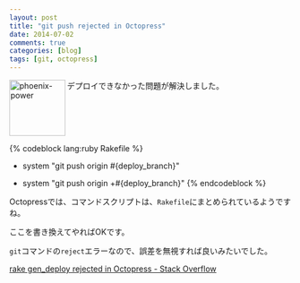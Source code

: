 ```yaml
---
layout: post
title: "git push rejected in Octopress"
date: 2014-07-02
comments: true
categories: [blog]
tags: [git, octopress]
---
```


<img src="{{ root_url }}/images/more.png" alt="phoenix-power" align="left" width="100" height="100">デプロイできなかった問題が解決しました。<!--more--><br clear="all">


{% codeblock lang:ruby Rakefile %}
- system "git push origin #{deploy_branch}"

+ system "git push origin +#{deploy_branch}"
{% endcodeblock %}

Octopressでは、コマンドスクリプトは、`Rakefile`にまとめられているようですね。

ここを書き換えてやればOKです。

`git`コマンドの`reject`エラーなので、誤差を無視すれば良いみたいでした。

<a href="http://stackoverflow.com/questions/17609453/rake-gen-deploy-rejected-in-octopress" target="_blank">rake gen_deploy rejected in Octopress - Stack Overflow</a>

